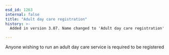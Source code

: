 ```yaml
---
esd_id: 1263
internal: false
title: "Adult day care registration"
history: >-
  Added in version 3.07. Name changed to 'Adult day care registration' in version 4.00.

---
```


Anyone wishing to run an adult day care service is required to be registered

